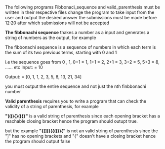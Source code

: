 The following programs Fibbonaci_sequence and valid_parenthesis must be written in their respective files
change the program to take input from the user and output the desired answer
the submissions must be made before 12:20 after which submissions will not be accepted

**The fibbonachi sequence** thakes a number as a input and generates a string of numbers as the output, for example

The fibbonachi sequence is a sequence of numbers in which each term is the sum of its two previous terms, starting with 0 and 1

i.e the sequence goes from 0 , 1, 0+1 = 1, 1+1 = 2, 2+1 = 3, 3+2 = 5, 5+3 = 8, ...... etc
Input: = 10

Output: = [0, 1, 1, 2, 3, 5, 8, 13, 21, 34]

you must output the entire sequence and not just the nth finbbonachi number

**Valid parenthesis** requires you to write a program that can check the validity of a string of parenthesis, for example

**"(()){[]()}(){}"** is a valid string of parenthesis since each opening bracket has a reachable closing bracket hence the program should outupt true.

but the example **"{(])}({()}){"** is not an valid string of parenthesis since the "]" has no opening brackets and "{" doesn't have a closing bracket hence the ptogram should output false
